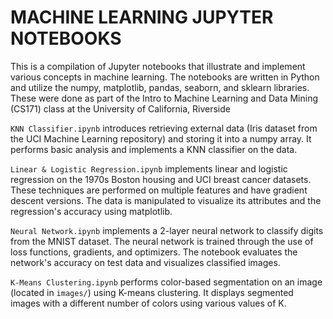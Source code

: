 # MACHINE LEARNING JUPYTER NOTEBOOKS

This is a compilation of Jupyter notebooks that illustrate and implement various concepts in machine learning.
The notebooks are written in Python and utilize the numpy, matplotlib, pandas, seaborn, and sklearn libraries.
These were done as part of the Intro to Machine Learning and Data Mining (CS171) class at the University of California, Riverside

`KNN Classifier.ipynb` introduces retrieving external data (Iris dataset from the UCI Machine Learning repository) and storing it into a numpy array.
It performs basic analysis and implements a KNN classifier on the data. 

`Linear & Logistic Regression.ipynb` implements linear and logistic regression on the 1970s Boston housing and UCI breast cancer datasets.
These techniques are performed on multiple features and have gradient descent versions.
The data is manipulated to visualize its attributes and the regression's accuracy using matplotlib.

`Neural Network.ipynb` implements a 2-layer neural network to classify digits from the MNIST dataset.
The neural network is trained through the use of loss functions, gradients, and optimizers.
The notebook evaluates the network's accuracy on test data and visualizes classified images.

`K-Means Clustering.ipynb` performs color-based segmentation on an image (located in `images/`) using K-means clustering.
It displays segmented images with a different number of colors using various values of K.